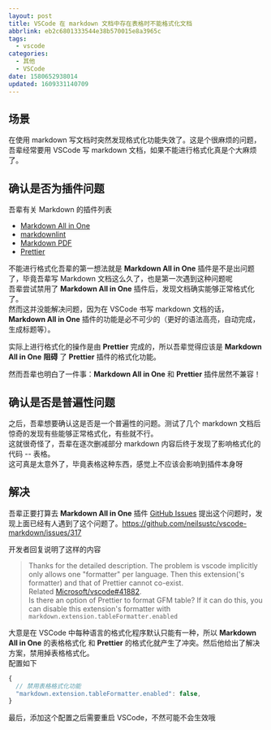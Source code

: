 ```yaml
---
layout: post
title: VSCode 在 markdown 文档中存在表格时不能格式化文档
abbrlink: eb2c6801333544e38b570015e8a3965c
tags:
  - vscode
categories:
  - 其他
  - VSCode
date: 1580652938014
updated: 1609331140709
---
```


## 场景

在使用 markdown 写文档时突然发现格式化功能失效了。这是个很麻烦的问题，吾辈经常要用 VSCode 写 markdown 文档，如果不能进行格式化真是个大麻烦了。

## 确认是否为插件问题

吾辈有关 Markdown 的插件列表

- [Markdown All in One](https://marketplace.visualstudio.com/items?itemName=yzhang.markdown-all-in-one)
- [markdownlint](https://marketplace.visualstudio.com/items?itemName=DavidAnson.vscode-markdownlint)
- [Markdown PDF](https://marketplace.visualstudio.com/items?itemName=yzane.markdown-pdf)
- [Prettier](https://marketplace.visualstudio.com/items?itemName=esbenp.prettier-vscode)

不能进行格式化吾辈的第一想法就是 **Markdown All in One** 插件是不是出问题了，毕竟吾辈写 Markdown 文档这么久了，也是第一次遇到这种问题呢\
吾辈尝试禁用了 **Markdown All in One** 插件后，发现文档确实能够正常格式化了。\
然而这并没能解决问题，因为在 VSCode 书写 markdown 文档的话，**Markdown All in One** 插件的功能是必不可少的（更好的语法高亮，自动完成，生成标题等）。

实际上进行格式化的操作是由 **Prettier** 完成的，所以吾辈觉得应该是 **Markdown All in One** **阻碍** 了 **Prettier** 插件的格式化功能。

然而吾辈也明白了一件事：**Markdown All in One** 和 **Prettier** 插件居然不兼容！

## 确认是否是普遍性问题

之后，吾辈想要确认这是否是一个普遍性的问题。测试了几个 markdown 文档后惊奇的发现有些能够正常格式化，有些就不行。\
这就很奇怪了，吾辈在逐次删减部分 markdown 内容后终于发现了影响格式化的代码 -- 表格。\
这可真是太意外了，毕竟表格这种东西，感觉上不应该会影响到插件本身呀

## 解决

吾辈正要打算去 **Markdown All in One** 插件 [GitHub Issues](https://github.com/neilsustc/vscode-markdown/issues) 提出这个问题时，发现上面已经有人遇到了这个问题了。<https://github.com/neilsustc/vscode-markdown/issues/317>

开发者回复说明了这样的内容

> Thanks for the detailed description. The problem is vscode implicitly only allows one "formatter" per language. Then this extension('s formatter) and that of Prettier cannot co-exist.\
> Related [Microsoft/vscode#41882](https://github.com/Microsoft/vscode/issues/41882).\
> Is there an option of Prettier to format GFM table? If it can do this, you can disable this extension's formatter with `markdown.extension.tableFormatter.enabled`

大意是在 VSCode 中每种语言的格式化程序默认只能有一种，所以 **Markdown All in One** 的表格格式化 和 **Prettier** 的格式化就产生了冲突。然后他给出了解决方案，禁用掉表格格式化。\
配置如下

```js
{
  // 禁用表格格式化功能
  "markdown.extension.tableFormatter.enabled": false,
}
```

最后，添加这个配置之后需要重启 VSCode，不然可能不会生效哦
